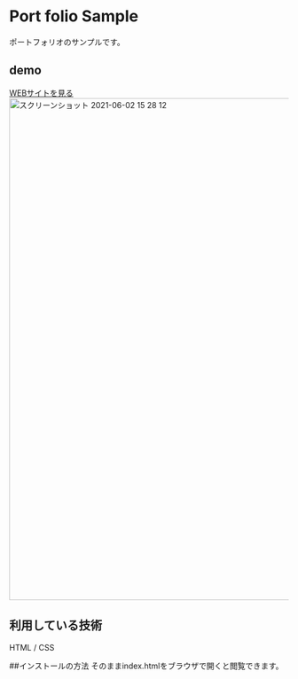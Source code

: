 Port folio Sample
====

ポートフォリオのサンプルです。
## demo
[WEBサイトを見る](https://tecis-jp-portfolio-sample.herokuapp.com/)
<img width="906" alt="スクリーンショット 2021-06-02 15 28 12" src="https://user-images.githubusercontent.com/84919996/120434361-5c4e5100-c3b7-11eb-9dca-8759d6821265.png">
## 利用している技術
HTML / CSS 

##インストールの方法
そのままindex.htmlをブラウザで開くと閲覧できます。
